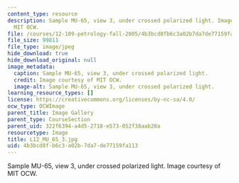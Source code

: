 ```yaml
---
content_type: resource
description: Sample MU-65, view 3, under crossed polarized light. Image courtesy of
  MIT OCW.
file: /courses/12-109-petrology-fall-2005/4b3bcd8fb6c3a02b7da7de77159fa113_L12_MU_65_3.jpg
file_size: 99811
file_type: image/jpeg
hide_download: true
hide_download_original: null
image_metadata:
  caption: Sample MU-65, view 3, under crossed polarized light.
  credit: Image courtesy of MIT OCW.
  image-alt: Sample MU-65, view 3, under crossed polarized light.
learning_resource_types: []
license: https://creativecommons.org/licenses/by-nc-sa/4.0/
ocw_type: OCWImage
parent_title: Image Gallery
parent_type: CourseSection
parent_uid: 322f6394-a4d5-2718-e573-052f38aab20a
resourcetype: Image
title: L12_MU_65_3.jpg
uid: 4b3bcd8f-b6c3-a02b-7da7-de77159fa113
---
```

Sample MU-65, view 3, under crossed polarized light. Image courtesy of MIT OCW.